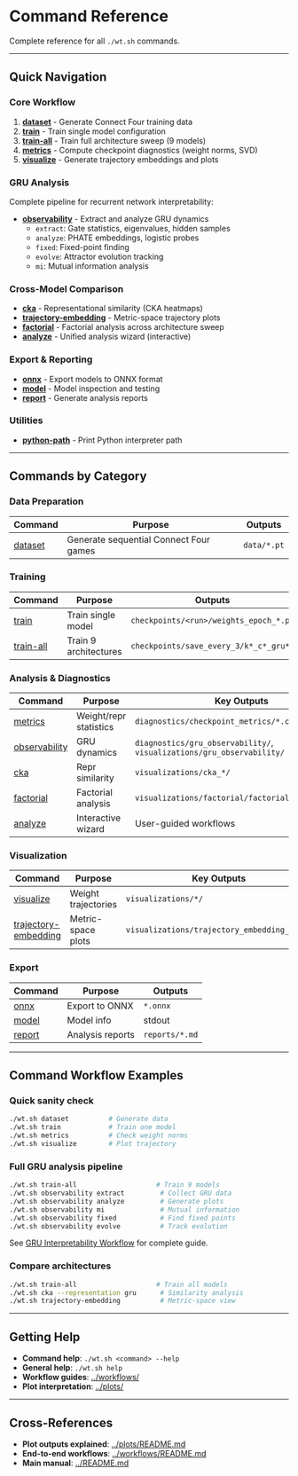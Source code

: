 # Command Reference

Complete reference for all `./wt.sh` commands.

---

## Quick Navigation

### Core Workflow
1. **[dataset](./dataset.md)** - Generate Connect Four training data
2. **[train](./train.md)** - Train single model configuration
3. **[train-all](./train-all.md)** - Train full architecture sweep (9 models)
4. **[metrics](./metrics.md)** - Compute checkpoint diagnostics (weight norms, SVD)
5. **[visualize](./visualize.md)** - Generate trajectory embeddings and plots

### GRU Analysis
Complete pipeline for recurrent network interpretability:
- **[observability](./observability.md)** - Extract and analyze GRU dynamics
  - `extract`: Gate statistics, eigenvalues, hidden samples
  - `analyze`: PHATE embeddings, logistic probes
  - `fixed`: Fixed-point finding
  - `evolve`: Attractor evolution tracking
  - `mi`: Mutual information analysis

### Cross-Model Comparison
- **[cka](./cka.md)** - Representational similarity (CKA heatmaps)
- **[trajectory-embedding](./trajectory-embedding.md)** - Metric-space trajectory plots
- **[factorial](../plots/factorial_heatmaps.md)** - Factorial analysis across architecture sweep
- **[analyze](./analyze.md)** - Unified analysis wizard (interactive)

### Export & Reporting
- **[onnx](./onnx.md)** - Export models to ONNX format
- **[model](./model.md)** - Model inspection and testing
- **[report](./report.md)** - Generate analysis reports

### Utilities
- **[python-path](./python-path.md)** - Print Python interpreter path

---

## Commands by Category

### Data Preparation
| Command | Purpose | Outputs |
|---------|---------|---------|
| [dataset](./dataset.md) | Generate sequential Connect Four games | `data/*.pt` |

### Training
| Command | Purpose | Outputs |
|---------|---------|---------|
| [train](./train.md) | Train single model | `checkpoints/<run>/weights_epoch_*.pt` |
| [train-all](./train-all.md) | Train 9 architectures | `checkpoints/save_every_3/k*_c*_gru*/` |

### Analysis & Diagnostics
| Command | Purpose | Key Outputs |
|---------|---------|-------------|
| [metrics](./metrics.md) | Weight/repr statistics | `diagnostics/checkpoint_metrics/*.csv` |
| [observability](./observability.md) | GRU dynamics | `diagnostics/gru_observability/`, `visualizations/gru_observability/` |
| [cka](./cka.md) | Repr similarity | `visualizations/cka_*/` |
| [factorial](../plots/factorial_heatmaps.md) | Factorial analysis | `visualizations/factorial/factorial_heatmaps.png` |
| [analyze](./analyze.md) | Interactive wizard | User-guided workflows |

### Visualization
| Command | Purpose | Key Outputs |
|---------|---------|-------------|
| [visualize](./visualize.md) | Weight trajectories | `visualizations/*/` |
| [trajectory-embedding](./trajectory-embedding.md) | Metric-space plots | `visualizations/trajectory_embedding_*.png` |

### Export
| Command | Purpose | Outputs |
|---------|---------|---------|
| [onnx](./onnx.md) | Export to ONNX | `*.onnx` |
| [model](./model.md) | Model info | stdout |
| [report](./report.md) | Analysis reports | `reports/*.md` |

---

## Command Workflow Examples

### Quick sanity check
```bash
./wt.sh dataset          # Generate data
./wt.sh train            # Train one model
./wt.sh metrics          # Check weight norms
./wt.sh visualize        # Plot trajectory
```

### Full GRU analysis pipeline
```bash
./wt.sh train-all                    # Train 9 models
./wt.sh observability extract         # Collect GRU data
./wt.sh observability analyze         # Generate plots
./wt.sh observability mi              # Mutual information
./wt.sh observability fixed           # Find fixed points
./wt.sh observability evolve          # Track evolution
```

See [GRU Interpretability Workflow](../workflows/gru_interpretability.md) for complete guide.

### Compare architectures
```bash
./wt.sh train-all                    # Train all models
./wt.sh cka --representation gru      # Similarity analysis
./wt.sh trajectory-embedding          # Metric-space view
```

---

## Getting Help

- **Command help**: `./wt.sh <command> --help`
- **General help**: `./wt.sh help`
- **Workflow guides**: [../workflows/](../workflows/)
- **Plot interpretation**: [../plots/](../plots/)

---

## Cross-References

- **Plot outputs explained**: [../plots/README.md](../plots/README.md)
- **End-to-end workflows**: [../workflows/README.md](../workflows/README.md)
- **Main manual**: [../README.md](../README.md)
